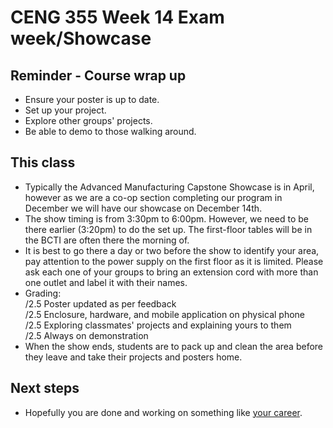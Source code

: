 # CENG 355 Week 14 Exam week/Showcase

## Reminder - Course wrap up
- Ensure your poster is up to date.   
- Set up your project.   
- Explore other groups' projects.   
- Be able to demo to those walking around.   

## This class   
- Typically the Advanced Manufacturing Capstone Showcase is in April, however as we are a co-op section completing our program in December we will have our showcase on December 14th.
- The show timing is from 3:30pm to 6:00pm. However, we need to be there earlier (3:20pm) to do the set up. The first-floor tables will be in the BCTI are often there the morning of. 
- It is best to go there a day or two before the show to identify your area, pay attention to the power supply on the first floor as it is limited. Please ask each one of your groups to bring an extension cord with more than one outlet and label it with their names.
- Grading:   
/2.5 Poster updated as per feedback   
/2.5 Enclosure, hardware, and mobile application on physical phone   
/2.5 Exploring classmates' projects and explaining yours to them   
/2.5 Always on demonstration   
- When the show ends, students are to pack up and clean the area before they leave and take their projects and posters home.

## Next steps
- Hopefully you are done and working on something like [your career](https://careers.humber.ca/student-careerconnect.php).
